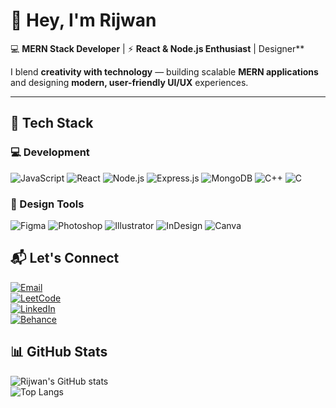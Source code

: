 # 👋 Hey, I'm Rijwan  

💻 **MERN Stack Developer** | ⚡ **React & Node.js Enthusiast** | Designer**  

I blend **creativity with technology** — building scalable **MERN applications** and designing **modern, user-friendly UI/UX** experiences.  

---

## 🚀 Tech Stack

### 💻 Development
![JavaScript](https://img.shields.io/badge/-JavaScript-000?style=for-the-badge&logo=JavaScript)
![React](https://img.shields.io/badge/-React-000?style=for-the-badge&logo=react)
![Node.js](https://img.shields.io/badge/-Node.js-000?style=for-the-badge&logo=node.js)
![Express.js](https://img.shields.io/badge/-Express.js-000?style=for-the-badge&logo=express)
![MongoDB](https://img.shields.io/badge/-MongoDB-000?style=for-the-badge&logo=mongodb)
![C++](https://img.shields.io/badge/-C++-000?style=for-the-badge&logo=c%2B%2B&logoColor=white)
![C](https://img.shields.io/badge/-C-000?style=for-the-badge&logo=c)

### 🎨 Design Tools
![Figma](https://img.shields.io/badge/-Figma-000?style=for-the-badge&logo=figma)
![Photoshop](https://img.shields.io/badge/-Photoshop-000?style=for-the-badge&logo=adobe-photoshop)
![Illustrator](https://img.shields.io/badge/-Illustrator-000?style=for-the-badge&logo=adobe-illustrator)
![InDesign](https://img.shields.io/badge/-InDesign-000?style=for-the-badge&logo=adobe-indesign)
![Canva](https://img.shields.io/badge/-Canva-000?style=for-the-badge&logo=canva)

## 📬 Let's Connect
[![Email](https://img.shields.io/badge/Email-husainrijwan2001@gmail.com-red?style=flat&logo=gmail&logoColor=white)](mailto:husainrijwan2001@gmail.com)  
[![LeetCode](https://img.shields.io/badge/LeetCode-rizwan-orange?style=flat&logo=leetcode&logoColor=white)](https://leetcode.com/your-username/)  
[![LinkedIn](https://img.shields.io/badge/LinkedIn-rijwanln-blue?style=flat&logo=linkedin&logoColor=white)](https://www.linkedin.com/in/rijwanln/)  
[![Behance](https://img.shields.io/badge/Behance-rijwanhusain-0057ff?style=flat&logo=behance&logoColor=white)](https://www.behance.net/rijwanhusain) 


## 📊 GitHub Stats

![Rijwan's GitHub stats](https://github-readme-stats.vercel.app/api?username=rijwanofficials&show_icons=true&theme=react)  
![Top Langs](https://github-readme-stats.vercel.app/api/top-langs/?username=rijwanofficials&layout=compact&theme=react) 
